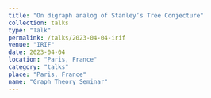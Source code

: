 ```yaml
---
title: "On digraph analog of Stanley’s Tree Conjecture"
collection: talks
type: "Talk"
permalink: /talks/2023-04-04-irif
venue: "IRIF"
date: 2023-04-04
location: "Paris, France"
category: "talks"
place: "Paris, France"
name: "Graph Theory Seminar"
---
```

